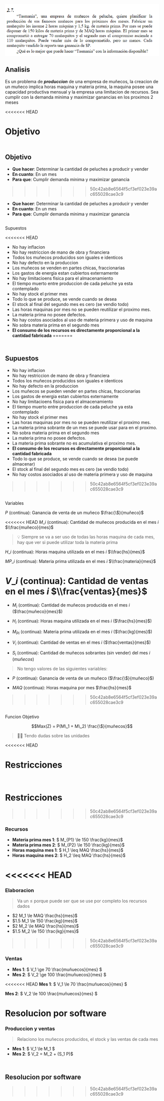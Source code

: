![alt text](2-7.png)

## Analisis

Es un problema de _**produccion**_ de una empresa de muñecos, la creacion de un muñeco implica horas maquina y materia prima, la maquina posee una capacidad productiva mensual y la empresa una limitacion de recursos. Sea cumplir con la demanda minima y maximizar ganancias en los proximos 2 meses

<<<<<<< HEAD
##   
Objetivo
=======

## <br> Objetivo
- **Que hacer**: Determinar la cantidad de peluches a producir y vender
- **En cuanto**: En un mes 
- **Para que**: Cumplir demanda minima y maximizar ganancia
>>>>>>> 50c42ab8e6564f5cf3ef023e39ac655028cae3c9

*   **Que hacer**: Determinar la cantidad de peluches a producir y vender
*   **En cuanto**: En un mes
*   **Para que**: Cumplir demanda minima y maximizar ganancia

##   
Supuestos

<<<<<<< HEAD
*   No hay inflacion
*   No hay restriccion de mano de obra y financiera
*   Todos los muñecos producidos son iguales e identicos
*   No hay defecto en la produccion
*   Los muñecos se venden en partes chicas, fraccionarias
*   Los gastos de energia estan cubiertos externamente
*   No hay limitacioens fisica para el almacenamiento
*   El tiempo muerto entre produccion de cada peluche ya esta contemplado
*   No hay stock el primer mes
*   Todo lo que se produce, se vende cuando se desea
*   El stock al final del segundo mes es cero (se vendio todo)
*   Las horas maquinas por mes no se pueden reutilizar el proximo mes.
*   La materia prima no posee defectos.
*   No hay costos asociados al uso de materia primera y uso de maquina
*   No sobra materia prima en el segundo mes
*   **El consumo de los recursos es directamente proporcional a la cantidad fabricada**
=======
## <br> Supuestos
- No hay inflacion
- No hay restriccion de mano de obra y financiera
- Todos los muñecos producidos son iguales e identicos
- No hay defecto en la produccion
- Los muñecos se pueden vender en partes chicas, fraccionarias
- Los gastos de energia estan cubiertos externamente
- No hay limitacioens fisica para el almacenamiento
- El tiempo muerto entre produccion de cada peluche ya esta contemplado
- No hay stock el primer mes
- Las horas maquinas por mes no se pueden reutilizar el proximo mes.
- La materia prima sobrante de un mes se puede usar para en el proximo.
- No sobra materia prima en el segundo mes
- La materia prima no posee defectos.
- La materia prima sobrante no es acumulativa el proximo mes.
- **El consumo de los recursos es directamente proporcional a la cantidad fabricada** 
- Todo lo que se produce, se vende cuando se desea (se puede almacenar)
- El stock al final del segundo mes es cero (se vendio todo)
- No hay costos asociados al uso de materia primera y uso de maquina
>>>>>>> 50c42ab8e6564f5cf3ef023e39ac655028cae3c9

##   
Variables

$P$ (continua): Ganancia de venta de un muñeco $\frac{\$}{muñeco}$

<<<<<<< HEAD
$M\_i$ (continua): Cantidad de muñecos producida en el mes _i_ $\\frac{muñeco}{mes}$

> 💡 Siempre se va a ser uso de todas las horas maquina de cada mes, hay que ver si puede utilizar toda la materia prima

$H\_i$ (continua): Horas maquina utilizada en el mes _i_ $\\frac{hs}{mes}$

$MP\_i$ (continua): Materia prima utilizada en el mes _i_ $\\frac{materia}{mes}$

$V\_i$ (continua): Cantidad de ventas en el mes _i_ $\\frac{ventas}{mes}$
=======
- $M_{i}$ (continua): Cantidad de muñecos producida en el mes *i* ($\frac{muñeco}{mes}$)

- $H_i$ (continua): Horas maquina utilizada en el mes *i* ($\frac{hs}{mes}$)

- $M_{Pi}$ (continua): Materia prima utilizada en el mes *i* ($\frac{kg}{mes}$)

- $V_i$ (continua): Cantidad de ventas en el mes *i* ($\frac{ventas}{mes}$)

- $S_i$ (continua): Cantidad de muñecos sobrantes (sin vender) del mes *i* (${muñecos}$)

> No tengo valores de las siguientes variables:
- $P$ (continua): Ganancia de venta de un muñeco ($\frac{\$}{muñeco}$)

- $MAQ$ (continua): Horas maquina por mes $\frac{hs}{mes}$
>>>>>>> 50c42ab8e6564f5cf3ef023e39ac655028cae3c9

##   
Funcion Objetivo

$$Max(Z) = P(M\_1 + M\_2) \frac{\$}{muñecos}$$

> 🤚🏼 Tendo dudas sobre las unidades

<<<<<<< HEAD
#   
Restricciones
=======
# <br> Restricciones
>>>>>>> 50c42ab8e6564f5cf3ef023e39ac655028cae3c9

### Recursos
- **Materia prima mes 1**: $ M_{P1} \le 150 \frac{kg}{mes}$
- **Materia prima mes 2**: $ M_{P2} \le 150 \frac{kg}{mes}$
- **Horas maquina mes 1**: $ H_1 \leq MAQ \frac{hs}{mes}$
- **Horas maquina mes 2**: $ H_2 \leq MAQ \frac{hs}{mes}$

<<<<<<< HEAD
=======
### Elaboracion
> Va un $\le$ porque puede ser que se use por completo los recursos dados
- $2 M_1 \le MAQ \frac{hs}{mes}$
- $1.5 M_1 \le 150 \frac{kg}{mes}$ 
- $2 M_2 \le MAQ \frac{hs}{mes}$
- $1.5 M_2 \le 150 \frac{kg}{mes}$ 

>>>>>>> 50c42ab8e6564f5cf3ef023e39ac655028cae3c9
### Ventas
- **Mes 1**: $ V_1 \ge 70 \frac{muñuecos}{mes} $
- **Mes 2**: $ V_2 \ge 100 \frac{muñuecos}{mes} $

<<<<<<< HEAD
**Mes 1**: $ V\_1 \\le 70 \\frac{muñuecos}{mes} $

**Mes 2**: $ V\_2 \\le 100 \\frac{muñuecos}{mes} $

##   
Resolucion por software
=======
### Produccion y ventas
> Relaciono los muñecos producidos, el stock y las ventas de cada mes
- **Mes 1**: $ V_1 \le M_1 $
- **Mes 2**: $ V_2 = M_2 + (S_1 P)$

## <br> Resolucion por software
>>>>>>> 50c42ab8e6564f5cf3ef023e39ac655028cae3c9
